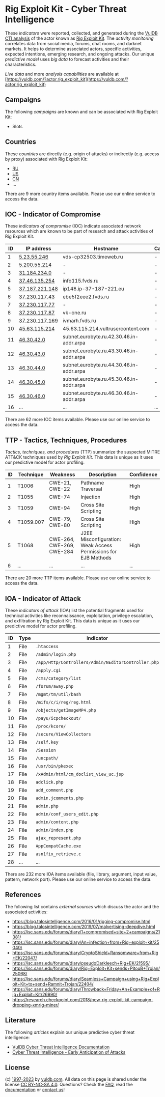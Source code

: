 # Rig Exploit Kit - Cyber Threat Intelligence

These _indicators_ were reported, collected, and generated during the [VulDB CTI analysis](https://vuldb.com/?kb.cti) of the actor known as [Rig Exploit Kit](https://vuldb.com/?actor.rig_exploit_kit). The _activity monitoring_ correlates data from social media, forums, chat rooms, and darknet markets. It helps to determine associated actors, specific activities, expected intentions, emerging research, and ongoing attacks. Our unique _predictive model_ uses _big data_ to forecast activities and their characteristics.

_Live data_ and more _analysis capabilities_ are available at [https://vuldb.com/?actor.rig_exploit_kit](https://vuldb.com/?actor.rig_exploit_kit)

## Campaigns

The following _campaigns_ are known and can be associated with Rig Exploit Kit:

* Slots

## Countries

These _countries_ are directly (e.g. origin of attacks) or indirectly (e.g. access by proxy) associated with Rig Exploit Kit:

* [RU](https://vuldb.com/?country.ru)
* [US](https://vuldb.com/?country.us)
* [CN](https://vuldb.com/?country.cn)
* ...

There are 9 more country items available. Please use our online service to access the data.

## IOC - Indicator of Compromise

These _indicators of compromise_ (IOC) indicate associated network resources which are known to be part of research and attack activities of Rig Exploit Kit.

ID | IP address | Hostname | Campaign | Confidence
-- | ---------- | -------- | -------- | ----------
1 | [5.23.55.246](https://vuldb.com/?ip.5.23.55.246) | vds-cp32503.timeweb.ru | - | High
2 | [5.200.55.214](https://vuldb.com/?ip.5.200.55.214) | - | - | High
3 | [31.184.234.0](https://vuldb.com/?ip.31.184.234.0) | - | - | High
4 | [37.46.135.254](https://vuldb.com/?ip.37.46.135.254) | info115.fvds.ru | - | High
5 | [37.187.221.148](https://vuldb.com/?ip.37.187.221.148) | ip148.ip-37-187-221.eu | - | High
6 | [37.230.117.43](https://vuldb.com/?ip.37.230.117.43) | ebe5f2eee2.fvds.ru | - | High
7 | [37.230.117.77](https://vuldb.com/?ip.37.230.117.77) | - | - | High
8 | [37.230.117.87](https://vuldb.com/?ip.37.230.117.87) | vk-one.ru | - | High
9 | [37.230.117.169](https://vuldb.com/?ip.37.230.117.169) | ivmarh.fvds.ru | - | High
10 | [45.63.115.214](https://vuldb.com/?ip.45.63.115.214) | 45.63.115.214.vultrusercontent.com | - | High
11 | [46.30.42.0](https://vuldb.com/?ip.46.30.42.0) | subnet.eurobyte.ru.42.30.46.in-addr.arpa | - | High
12 | [46.30.43.0](https://vuldb.com/?ip.46.30.43.0) | subnet.eurobyte.ru.43.30.46.in-addr.arpa | - | High
13 | [46.30.44.0](https://vuldb.com/?ip.46.30.44.0) | subnet.eurobyte.ru.44.30.46.in-addr.arpa | - | High
14 | [46.30.45.0](https://vuldb.com/?ip.46.30.45.0) | subnet.eurobyte.ru.45.30.46.in-addr.arpa | - | High
15 | [46.30.46.0](https://vuldb.com/?ip.46.30.46.0) | subnet.eurobyte.ru.46.30.46.in-addr.arpa | - | High
16 | ... | ... | ... | ...

There are 62 more IOC items available. Please use our online service to access the data.

## TTP - Tactics, Techniques, Procedures

_Tactics, techniques, and procedures_ (TTP) summarize the suspected MITRE ATT&CK techniques used by _Rig Exploit Kit_. This data is unique as it uses our predictive model for actor profiling.

ID | Technique | Weakness | Description | Confidence
-- | --------- | -------- | ----------- | ----------
1 | T1006 | CWE-21, CWE-22 | Pathname Traversal | High
2 | T1055 | CWE-74 | Injection | High
3 | T1059 | CWE-94 | Cross Site Scripting | High
4 | T1059.007 | CWE-79, CWE-80 | Cross Site Scripting | High
5 | T1068 | CWE-264, CWE-269, CWE-284 | J2EE Misconfiguration: Weak Access Permissions for EJB Methods | High
6 | ... | ... | ... | ...

There are 20 more TTP items available. Please use our online service to access the data.

## IOA - Indicator of Attack

These _indicators of attack_ (IOA) list the potential fragments used for technical activities like reconnaissance, exploitation, privilege escalation, and exfiltration by Rig Exploit Kit. This data is unique as it uses our predictive model for actor profiling.

ID | Type | Indicator | Confidence
-- | ---- | --------- | ----------
1 | File | `.htaccess` | Medium
2 | File | `/admin/login.php` | High
3 | File | `/app/Http/Controllers/Admin/NEditorController.php` | High
4 | File | `/apply.cgi` | Medium
5 | File | `/cms/category/list` | High
6 | File | `/forum/away.php` | High
7 | File | `/mgmt/tm/util/bash` | High
8 | File | `/mifs/c/i/reg/reg.html` | High
9 | File | `/objects/getImageMP4.php` | High
10 | File | `/payu/icpcheckout/` | High
11 | File | `/proc/kcore/` | Medium
12 | File | `/secure/ViewCollectors` | High
13 | File | `/self.key` | Medium
14 | File | `/Session` | Medium
15 | File | `/uncpath/` | Medium
16 | File | `/usr/bin/pkexec` | High
17 | File | `/xAdmin/html/cm_doclist_view_uc.jsp` | High
18 | File | `adclick.php` | Medium
19 | File | `add_comment.php` | High
20 | File | `admin.jcomments.php` | High
21 | File | `admin.php` | Medium
22 | File | `admin/conf_users_edit.php` | High
23 | File | `admin/content.php` | High
24 | File | `admin/index.php` | High
25 | File | `ajax_represent.php` | High
26 | File | `AppCompatCache.exe` | High
27 | File | `asn1fix_retrieve.c` | High
28 | ... | ... | ...

There are 232 more IOA items available (file, library, argument, input value, pattern, network port). Please use our online service to access the data.

## References

The following list contains _external sources_ which discuss the actor and the associated activities:

* https://blog.talosintelligence.com/2016/01/rigging-compromise.html
* https://blog.talosintelligence.com/2019/07/malvertising-deepdive.html
* https://isc.sans.edu/forums/diary/1+compromised+site+2+campaigns/21381/
* https://isc.sans.edu/forums/diary/An+infection+from+Rig+exploit+kit/25040/
* https://isc.sans.edu/forums/diary/CryptoShield+Ransomware+from+Rig+EK/22047/
* https://isc.sans.edu/forums/diary/pseudoDarkleech+Rig+EK/21595/
* https://isc.sans.edu/forums/diary/Rig+Exploit+Kit+sends+PitouB+Trojan/25068/
* https://isc.sans.edu/forums/diary/Seamless+Campaign+using+Rig+Exploit+Kit+to+send+Ramnit+Trojan/22404/
* https://isc.sans.edu/forums/diary/Throwback+Friday+An+Example+of+Rig+Exploit+Kit/26990/
* https://research.checkpoint.com/2018/new-rig-exploit-kit-campaign-dropping-xmrig-miner/

## Literature

The following _articles_ explain our unique predictive cyber threat intelligence:

* [VulDB Cyber Threat Intelligence Documentation](https://vuldb.com/?kb.cti)
* [Cyber Threat Intelligence - Early Anticipation of Attacks](https://www.scip.ch/en/?labs.20201022)

## License

(c) [1997-2023](https://vuldb.com/?kb.changelog) by [vuldb.com](https://vuldb.com/?kb.about). All data on this page is shared under the license [CC BY-NC-SA 4.0](https://creativecommons.org/licenses/by-nc-sa/4.0/). Questions? Check the [FAQ](https://vuldb.com/?kb.faq), read the [documentation](https://vuldb.com/?kb) or [contact us](https://vuldb.com/?contact)!
